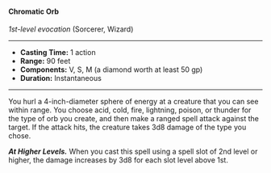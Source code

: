 #### Chromatic Orb
*1st-level evocation* (Sorcerer, Wizard)
___
- **Casting Time:** 1 action
- **Range:** 90 feet
- **Components:** V, S, M (a diamond worth at least 50 gp)
- **Duration:** Instantaneous
---
You hurl a 4-inch-diameter sphere of energy at a creature that you can see within range. You choose acid, cold, fire, lightning, poison, or thunder for the type of orb you create, and then make a ranged spell attack against the target. If the attack hits, the creature takes 3d8 damage of the type you chose.

***At Higher Levels.*** When you cast this spell using a spell slot of 2nd level or higher, the damage increases by 3d8 for each slot level above 1st.